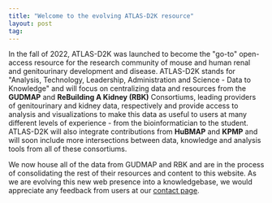 ```yaml
---
title: "Welcome to the evolving ATLAS-D2K resource"
layout: post
tag:
---
```


In the fall of 2022, ATLAS-D2K was launched to become the "go-to" open-access resource for the research community of mouse and human renal and genitourinary development and disease. ATLAS-D2K stands for "Analysis, Technology, Leadership, Administration and Science - Data to Knowledge" and will focus on centralizing data and resources from the **GUDMAP** and **ReBuilding A Kidney (RBK)** Consortiums, leading providers of genitourinary and kidney data, respectively and provide access to analysis and visualizations to make this data as useful to users at many different levels of experience - from the bioinformatician to the student. ATLAS-D2K will also integrate contributions from **HuBMAP** and **KPMP** and will soon include more intersections between data, knowledge and analysis tools from all of these consortiums.

We now house all of the data from GUDMAP and RBK and are in the process of consolidating the rest of their resources and content to this website. As we are evolving this new web presence into a knowledgebase, we would appreciate any feedback from users at our [contact page](/contact/). 

